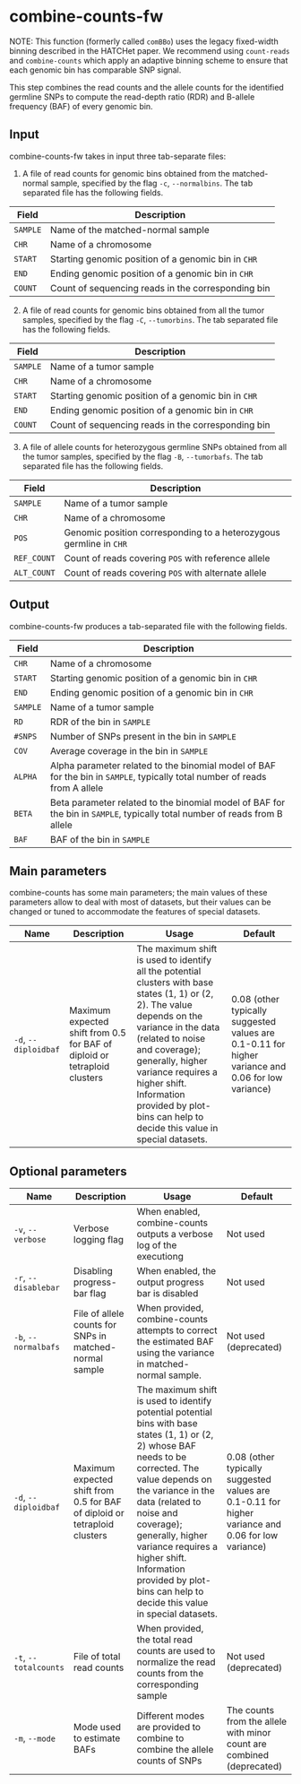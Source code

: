 # combine-counts-fw

NOTE: This function (formerly called `comBBo`) uses the legacy fixed-width binning described in the HATCHet paper. We recommend using `count-reads` and `combine-counts` which apply an adaptive binning scheme to ensure that each genomic bin has comparable SNP signal.

This step combines the read counts and the allele counts for the identified germline SNPs to compute the read-depth ratio (RDR) and B-allele frequency (BAF) of every genomic bin.

## Input

combine-counts-fw takes in input three tab-separate files:

1. A file of read counts for genomic bins obtained from the matched-normal sample, specified by the flag `-c`, `--normalbins`. The tab separated file has the following fields.

| Field | Description |
|-------|-------------|
| `SAMPLE` | Name of the matched-normal sample |
| `CHR` | Name of a chromosome |
| `START` | Starting genomic position of a genomic bin in `CHR` |
| `END` | Ending genomic position of a genomic bin in `CHR` |
| `COUNT` | Count of sequencing reads in the corresponding bin  |

2. A file of read counts for genomic bins obtained from all the tumor samples, specified by the flag `-C`, `--tumorbins`. The tab separated file has the following fields.

| Field | Description |
|-------|-------------|
| `SAMPLE` | Name of a tumor sample |
| `CHR` | Name of a chromosome |
| `START` | Starting genomic position of a genomic bin in `CHR` |
| `END` | Ending genomic position of a genomic bin in `CHR` |
| `COUNT` | Count of sequencing reads in the corresponding bin |

3. A file of allele counts for heterozygous germline SNPs obtained from all the tumor samples, specified by the flag `-B`, `--tumorbafs`. The tab separated file has the following fields.

| Field | Description |
|-------|-------------|
| `SAMPLE` | Name of a tumor sample |
| `CHR` | Name of a chromosome |
| `POS` | Genomic position corresponding to a heterozygous germline in `CHR` |
| `REF_COUNT` | Count of reads covering `POS` with reference allele |
| `ALT_COUNT` | Count of reads covering `POS` with alternate allele |

## Output

combine-counts-fw produces a tab-separated file with the following fields.

| Field | Description |
|-------|-------------|
| `CHR` | Name of a chromosome |
| `START` | Starting genomic position of a genomic bin in `CHR` |
| `END` | Ending genomic position of a genomic bin in `CHR` |
| `SAMPLE` | Name of a tumor sample |
| `RD` | RDR of the bin in `SAMPLE` |
| `#SNPS` | Number of SNPs present in the bin in `SAMPLE` |
| `COV` | Average coverage in the bin in `SAMPLE` |
| `ALPHA` | Alpha parameter related to the binomial model of BAF for the bin in `SAMPLE`, typically total number of reads from A allele |
| `BETA` | Beta parameter related to the binomial model of BAF for the bin in `SAMPLE`, typically total number of reads from B allele |
| `BAF` | BAF of the bin in `SAMPLE` |

## Main parameters

combine-counts has some main parameters; the main values of these parameters allow to deal with most of datasets, but their values can be changed or tuned to accommodate the features of special datasets.

| Name | Description | Usage | Default |
|------|-------------|-------|---------|
| `-d`, `--diploidbaf` | Maximum expected shift from 0.5 for BAF of diploid or tetraploid clusters | The maximum shift is used to identify all the potential clusters with base states (1, 1) or (2, 2). The value depends on the variance in the data (related to noise and coverage); generally, higher variance requires a higher shift. Information provided by plot-bins can help to decide this value in special datasets. | 0.08 (other typically suggested values are 0.1-0.11 for higher variance and 0.06 for low variance) |

## Optional parameters

| Name | Description | Usage | Default |
|------|-------------|-------|---------|
| `-v`, `--verbose`  | Verbose logging flag | When enabled, combine-counts outputs a verbose log of the executiong | Not used |
| `-r`, `--disablebar` | Disabling progress-bar flag | When enabled, the output progress bar is disabled | Not used |
| `-b`, `--normalbafs` | File of allele counts for SNPs in matched-normal sample | When provided, combine-counts attempts to correct the estimated BAF using the variance in matched-normal sample. | Not used (deprecated) |
| `-d`, `--diploidbaf` | Maximum expected shift from 0.5 for BAF of diploid or tetraploid clusters | The maximum shift is used to identify potential potential bins with base states (1, 1) or (2, 2) whose BAF needs to be corrected. The value depends on the variance in the data (related to noise and coverage); generally, higher variance requires a higher shift. Information provided by plot-bins can help to decide this value in special datasets. | 0.08 (other typically suggested values are 0.1-0.11 for higher variance and 0.06 for low variance) |
| `-t`, `--totalcounts` | File of total read counts | When provided, the total read counts are used to normalize the read counts from the corresponding sample | Not used (deprecated) |
| `-m`, `--mode` | Mode used to estimate BAFs | Different modes are provided to combine to combine the allele counts of SNPs | The counts from the allele with minor count are combined (deprecated) |
